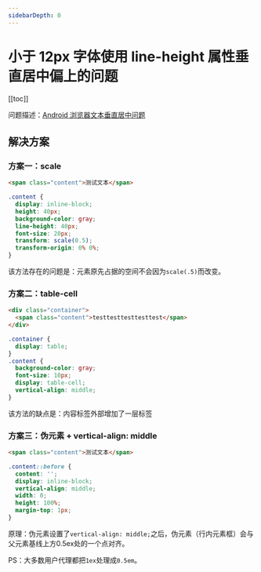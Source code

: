 ```yaml
---
sidebarDepth: 0
---
```


# 小于 12px 字体使用 line-height 属性垂直居中偏上的问题

[[toc]]

问题描述：[Android 浏览器文本垂直居中问题](http://imweb.io/topic/5848d0fc9be501ba17b10a94)

## 解决方案

### 方案一：scale

```html
<span class="content">测试文本</span>
```

```css
.content {
  display: inline-block;
  height: 40px;
  background-color: gray;
  line-height: 40px;
  font-size: 20px;
  transform: scale(0.5);
  transform-origin: 0% 0%;
}
```

该方法存在的问题是：元素原先占据的空间不会因为`scale(.5)`而改变。

### 方案二：table-cell

```html
<div class="container">
  <span class="content">testtesttesttesttest</span>
</div>
```

```css
.container {
  display: table;
}
.content {
  background-color: gray;
  font-size: 10px;
  display: table-cell;
  vertical-align: middle;
}
```

该方法的缺点是：内容标签外部增加了一层标签

### 方案三：伪元素 + vertical-align: middle

```html
<span class="content">测试文本</span>
```

```css
.content::before {
  content: '';
  display: inline-block;
  vertical-align: middle;
  width: 0;
  height: 100%;
  margin-top: 1px;
}
```

原理：伪元素设置了`vertical-align: middle;`之后，伪元素（行内元素框）会与父元素基线上方0.5ex处的一个点对齐。

PS：大多数用户代理都把`1ex`处理成`0.5em`。
